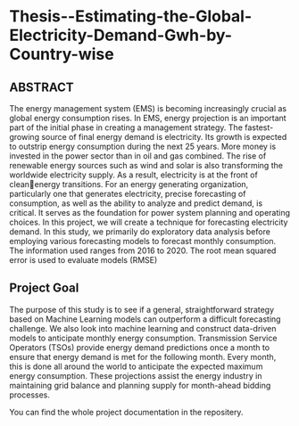 # Thesis--Estimating-the-Global-Electricity-Demand-Gwh-by-Country-wise

## ABSTRACT
The energy management system (EMS) is becoming increasingly 
crucial as global energy consumption rises. In EMS, energy projection is an 
important part of the initial phase in creating a management strategy.
The fastest-growing source of final energy demand is electricity. Its 
growth is expected to outstrip energy consumption during the next 25 years. 
More money is invested in the power sector than in oil and gas combined. The 
rise of renewable energy sources such as wind and solar is also transforming 
the worldwide electricity supply. As a result, electricity is at the front of cleanenergy transitions.
For an energy generating organization, particularly one that generates 
electricity, precise forecasting of consumption, as well as the ability to analyze 
and predict demand, is critical. It serves as the foundation for power system 
planning and operating choices.
In this project, we will create a technique for forecasting electricity 
demand. In this study, we primarily do exploratory data analysis before 
employing various forecasting models to forecast monthly consumption.
The information used ranges from 2016 to 2020. The root mean 
squared error is used to evaluate models (RMSE)

## Project Goal
The purpose of this study is to see if a general, straightforward strategy based 
on Machine Learning models can outperform a difficult forecasting challenge. 
We also look into machine learning and construct data-driven models to 
anticipate monthly energy consumption.
Transmission Service Operators (TSOs) provide energy demand predictions 
once a month to ensure that energy demand is met for the following month. 
Every month, this is done all around the world to anticipate the expected 
maximum energy consumption. These projections assist the energy industry 
in maintaining grid balance and planning supply for month-ahead bidding 
processes.

You can find the whole project documentation in the repositery.
